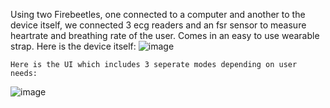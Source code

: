 Using two Firebeetles, one connected to a computer and another to the device itself, we connected 3 ecg readers and an fsr sensor to measure heartrate and breathing rate of the user. Comes in an easy to use wearable strap. 
Here is the device itself:
![image](https://github.com/user-attachments/assets/5054e433-20e8-4daa-a82f-a363410b12e6)
    
    Here is the UI which includes 3 seperate modes depending on user needs:
![image](https://github.com/user-attachments/assets/acda83b1-8fe0-43df-87ed-fd3b19ec526b)
